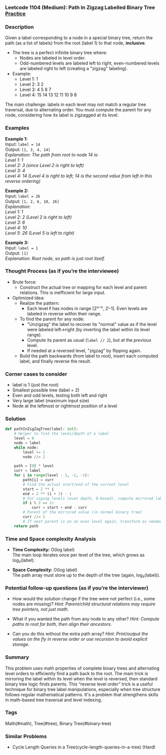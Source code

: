 ### Leetcode 1104 (Medium): Path In Zigzag Labelled Binary Tree [Practice](https://leetcode.com/problems/path-in-zigzag-labelled-binary-tree)

### Description  
Given a label corresponding to a node in a special binary tree, return the path (as a list of labels) from the root (label 1) to that node, **inclusive**.

- The tree is a perfect infinite binary tree where:
    - Nodes are labeled in level order.
    - Odd-numbered levels are labeled left to right, even-numbered levels are labeled right to left (creating a "zigzag" labeling).
- Example:  
  - Level 1:       1  
  - Level 2:     3   2  
  - Level 3:   4  5  6  7  
  - Level 4: 15 14 13 12 11 10 9 8
  
The main challenge: labels in each level may not match a regular tree traversal, due to alternating order. You must compute the parent for any node, considering how its label is zigzagged at its level.

### Examples  

**Example 1:**  
Input: `label = 14`  
Output: `[1, 3, 4, 14]`  
*Explanation: The path from root to node 14 is:  
Level 1: 1  
Level 2: 3 (since Level 2 is right to left)  
Level 3: 4  
Level 4: 14 (Level 4 is right to left; 14 is the second value from left in this reverse ordering)*

**Example 2:**  
Input: `label = 26`  
Output: `[1, 2, 6, 10, 26]`  
*Explanation:  
Level 1: 1  
Level 2: 2 (Level 2 is right to left)  
Level 3: 6  
Level 4: 10  
Level 5: 26 (Level 5 is left to right)*

**Example 3:**  
Input: `label = 1`  
Output: `[1]`  
*Explanation: Root node, so path is just root itself.*

### Thought Process (as if you’re the interviewee)  
- Brute force:  
    - Construct the actual tree or mapping for each level and parent relations. This is inefficient for large input.
- Optimized idea:  
    - Realize the pattern:
        - Each level ℓ has nodes in range [2⁽ˡ⁻¹⁾, 2ˡ-1]. Even levels are labeled in reverse within their range.
    - To find the parent for any node:
        - "Unzigzag" the label to recover its "normal" value as if the level were labeled left->right (by inverting the label within its level range).
        - Compute its parent as usual (`label // 2`), but at the *previous* level.
        - If needed at a reversed level, "zigzag" by flipping again.
    - Build the path backwards (from label to root), insert each computed label, and finally reverse the result.

### Corner cases to consider  
- label is 1 (just the root)
- Smallest possible tree (label = 2)
- Even and odd levels, testing both left and right
- Very large label (maximum input size)
- Node at the leftmost or rightmost position of a level

### Solution

```python
def pathInZigZagTree(label: int):
    # Helper to find the level/depth of a label
    level = 0
    node = label
    while node:
        level += 1
        node //= 2
        
    path = [0] * level
    curr = label
    for i in range(level - 1, -1, -1):
        path[i] = curr
        # Find the actual start/end of the current level
        start = 2 ** i
        end = 2 ** (i + 1) - 1
        # For zigzag levels (even depth, 0-based), compute mirrored label
        if i % 2 == 1:
            curr = start + end - curr
        # Parent of the mirrored value (in normal binary tree)
        curr //= 2
        # If next parent is on an even level again, transform as needed in next iteration
    return path
```

### Time and Space complexity Analysis  

- **Time Complexity:** O(log label)  
  The main loop iterates once per level of the tree, which grows as log₂(label).
  
- **Space Complexity:** O(log label)  
  The path array must store up to the depth of the tree (again, log₂(label)).


### Potential follow-up questions (as if you’re the interviewer)  

- How would the solution change if the tree were not perfect (i.e., some nodes are missing)?
  *Hint: Parent/child structural relations may require tree pointers, not just math.*

- What if you wanted the path from any node to any other?
  *Hint: Compute paths to root for both, then align their ancestors.*

- Can you do this without the extra path array?
  *Hint: Print/output the values on the fly in reverse order or use recursion to avoid explicit storage.*

### Summary
This problem uses math properties of complete binary trees and alternating level orders to efficiently find a path back to the root. The main trick is mirroring the label within its level when the level is reversed, then standard binary tree logic finds parents. This “reverse level order” trick is a useful technique for binary tree label manipulations, especially when tree structure follows regular mathematical patterns. It's a problem that strengthens skills in math-based tree traversal and level indexing.

### Tags
Math(#math), Tree(#tree), Binary Tree(#binary-tree)

### Similar Problems
- Cycle Length Queries in a Tree(cycle-length-queries-in-a-tree) (Hard)